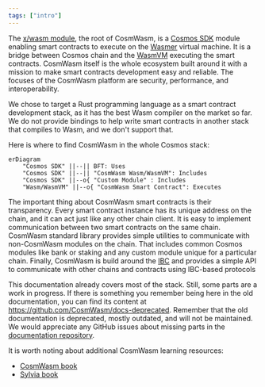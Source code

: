 ```yaml
---
tags: ["intro"]
---
```


The [x/wasm module](https://github.com/CosmWasm/wasmd/tree/main/x/wasm), the root of CosmWasm, is a
[Cosmos SDK](https://docs.cosmos.network/) module enabling smart contracts to execute on the
[Wasmer](https://wasmer.io/) virtual machine. It is a bridge between Cosmos chain and the
[WasmVM](https://github.com/CosmWasm/wasmvm) executing the smart contracts. CosmWasm itself is the
whole ecosystem built around it with a mission to make smart contracts development easy and
reliable. The focuses of the CosmWasm platform are security, performance, and interoperability.

We chose to target a Rust programming language as a smart contract development stack, as it has the
best Wasm compiler on the market so far. We do not provide bindings to help write smart contracts in
another stack that compiles to Wasm, and we don't support that.

Here is where to find CosmWasm in the whole Cosmos stack:

```mermaid
erDiagram
    "Cosmos SDK" ||--|| BFT: Uses
    "Cosmos SDK" ||--|| "CosmWasm Wasm/WasmVM": Includes
    "Cosmos SDK" ||--o{ "Custom Module" : Includes
    "Wasm/WasmVM" ||--o{ "CosmWasm Smart Contract": Executes

```

The important thing about CosmWasm smart contracts is their transparency. Every smart contract
instance has its unique address on the chain, and it can act just like any other chain client. It is
easy to implement communication between two smart contracts on the same chain. CosmWasm standard
library provides simple utilities to communicate with non-CosmWasm modules on the chain. That
includes common Cosmos modules like bank or staking and any custom module unique for a particular
chain. Finally, CosmWasm is build around the [IBC](https://www.ibcprotocol.dev/) and provides a
simple API to communicate with other chains and contracts using IBC-based protocols

This documentation already covers most of the stack. Still, some parts are a work in progress. If
there is something you remember being here in the old documentation, you can find its content at
https://github.com/CosmWasm/docs-deprecated. Remember that the old documentation is deprecated,
mostly outdated, and will not be maintained. We would appreciate any GitHub issues about missing
parts in the [documentation repository](https://github.com/CosmWasm/docs).

It is worth noting about additional CosmWasm learning resources:

- [CosmWasm book](https://book.cosmwasm.com/)
- [Sylvia book](https://cosmwasm.github.io/sylvia-book/index.html)
